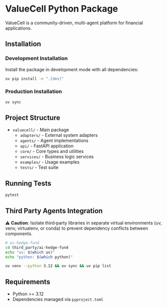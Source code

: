 # ValueCell Python Package

ValueCell is a community-driven, multi-agent platform for financial applications.

## Installation

### Development Installation

Install the package in development mode with all dependencies:

```bash
uv pip install -e ".[dev]"
```

### Production Installation

```bash
uv sync
```

## Project Structure

- `valuecell/` - Main package
  - `adapters/` - External system adapters
  - `agents/` - Agent implementations
  - `api/` - FastAPI application
  - `core/` - Core types and utilities
  - `services/` - Business logic services
  - `examples/` - Usage examples
  - `tests/` - Test suite

## Running Tests

```bash
pytest
```

## Third Party Agents Integration

⚠️ **Caution**: Isolate third‑party libraries in separate virtual environments (uv, venv, virtualenv, or conda) to prevent dependency conflicts between components.

```bash
# ai-hedge-fund
cd third_party/ai-hedge-fund
echo "uv: $(which uv)"
echo "python: $(which python)"

uv venv --python 3.12 && uv sync && uv pip list
```

## Requirements

- Python >= 3.12
- Dependencies managed via `pyproject.toml`
